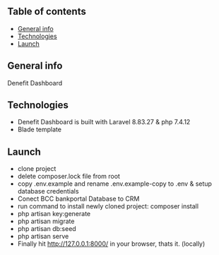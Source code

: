 ## Table of contents
* [General info](#general-info)
* [Technologies](#technologies)
* [Launch](#launch)

## General info
Denefit Dashboard

## Technologies
* Denefit Dashboard is built with Laravel 8.83.27 & php 7.4.12
* Blade template

## Launch
* clone project
* delete composer.lock file from root
* copy .env.example and rename .env.example-copy to .env & setup database credentials
* Conect BCC bankportal Database to CRM
* run command to install newly cloned project: composer install
* php artisan key:generate
* php artisan migrate
* php artisan db:seed
* php artisan serve
* Finally hit http://127.0.0.1:8000/ in your browser, thats it. (locally)